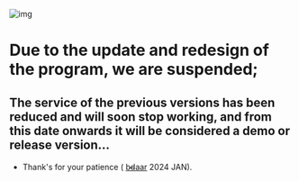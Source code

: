 ![img](https://github.com/bdaar/Anti-Sanction/blob/main/UI-UX/update.png)

# Due to the update and redesign of the program, we are suspended;

## The service of the previous versions has been reduced and will soon stop working, and from this date onwards it will be considered a demo or release version...

+ Thank's for your patience ( [b̴d̴aar](https://github.com/bdaar) 2024 JAN).
